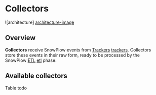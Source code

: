 # Collectors

![architecture] [architecture-image]

## Overview

**Collectors** receive SnowPlow events from [Trackers] [trackers]. Collectors store these events in their raw form, ready to be processed by the SnowPlow [ETL] [etl] phase.

## Available collectors

Table todo

[architecture-image]: https://github.com/snowplow/snowplow/raw/master/2-collectors/2-collectors.png
[trackers]: https://github.com/snowplow/snowplow/tree/master/1-trackers
[etl]: https://github.com/snowplow/snowplow/tree/master/3-etl